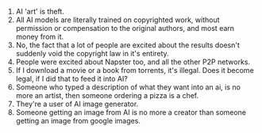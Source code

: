 1. AI 'art' is theft.
2. All AI models are literally trained on copyrighted work, without permission or compensation to the original authors, and most earn money from it.
3. No, the fact that a lot of people are excited about the results doesn't suddenly void the copyright law in it's entirety.
  1. People were excited about Napster too, and all the other P2P networks.
  2. If I download a movie or a book from torrents, it's illegal. Does it become legal, if I did that to feed it into AI?
4. Someone who typed a description of what they want into an ai, is no more an artist, then someone ordering a pizza is a chef. 
  1. They're a user of AI image generator.
5. Someone getting an image from AI is no more a creator than someone getting an image from google images.
     
